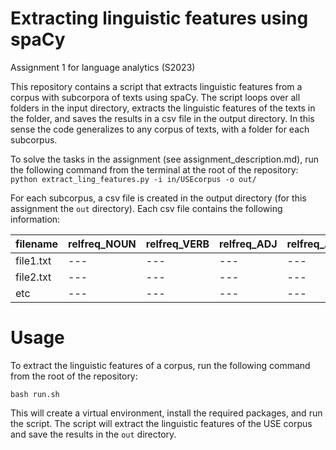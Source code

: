 # Extracting linguistic features using spaCy
Assignment 1 for language analytics (S2023)

This repository contains a script that extracts linguistic features from a corpus with subcorpora of texts using spaCy. The script loops over all folders in the input directory, extracts the linguistic features of the texts in the folder, and saves the results in a csv file in the output directory. In this sense the code generalizes to any corpus of texts, with a folder for each subcorpus.

To solve the tasks in the assignment (see assignment_description.md), run the following command from the terminal at the root of the repository:
```python extract_ling_features.py -i in/USEcorpus -o out/```

For each subcorpus, a csv file is created in the output directory (for this assignment the `out` directory). Each csv file contains the following information:

filename|relfreq_NOUN|relfreq_VERB|relfreq_ADJ|relfreq_ADV|unique_PERSON|unique_LOC|unique_ORG
|---|---|---|---|---|---|---|---|
|file1.txt|---|---|---|---|---|---|---|
|file2.txt|---|---|---|---|---|---|---|
|etc|---|---|---|---|---|---|---|


# Usage
To extract the linguistic features of a corpus, run the following command from the root of the repository:
```
bash run.sh
```

This will create a virtual environment, install the required packages, and run the script. The script will extract the linguistic features of the USE corpus and save the results in the `out` directory.